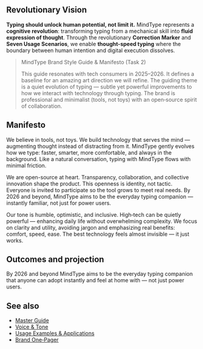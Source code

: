 <!--══════════════════════════════════════════════════
  ╔══════════════════════════════════════════════════════╗
  ║  ░  BRAND MANIFESTO & VISION  ░░░░░░░░░░░░░░░░░░░░░  ║
  ║                                                      ║
  ║  The purpose and promise of MindType. A north      ║
  ║  star for design, product, and community decisions.  ║
  ║                                                      ║
  ║                                                      ║
  ║                                                      ║
  ║                                                      ║
  ╚══════════════════════════════════════════════════════╝
    • WHAT ▸ Vision, beliefs, and tone foundations
    • WHY  ▸ Aligns teams and contributors on intent
    • HOW  ▸ Guides choices in design, copy, and motion
-->

## Revolutionary Vision

**Typing should unlock human potential, not limit it.** MindType represents a **cognitive revolution**: transforming typing from a mechanical skill into **fluid expression of thought**. Through the revolutionary **Correction Marker** and **Seven Usage Scenarios**, we enable **thought-speed typing** where the boundary between human intention and digital execution dissolves.

> MindType Brand Style Guide & Manifesto (Task 2)
>
> This guide resonates with tech consumers in 2025–2026. It defines a
> baseline for an amazing art direction we will refine. The guiding theme
> is a quiet evolution of typing — subtle yet powerful improvements to how
> we interact with technology through typing. The brand is professional and
> minimalist (tools, not toys) with an open‑source spirit of collaboration.

## Manifesto

We believe in tools, not toys. We build technology that serves the mind —
augmenting thought instead of distracting from it. MindType gently evolves
how we type: faster, smarter, more comfortable, and always in the
background. Like a natural conversation, typing with MindType flows with
minimal friction.

We are open-source at heart. Transparency, collaboration, and collective
innovation shape the product. This openness is identity, not tactic.
Everyone is invited to participate so the tool grows to meet real needs.
By 2026 and beyond, MindType aims to be the everyday typing companion —
instantly familiar, not just for power users.

Our tone is humble, optimistic, and inclusive. High‑tech can be quietly
powerful — enhancing daily life without overwhelming complexity. We focus on
clarity and utility, avoiding jargon and emphasizing real benefits: comfort,
speed, ease. The best technology feels almost invisible — it just works.

## Outcomes and projection

By 2026 and beyond MindType aims to be the everyday typing companion that
anyone can adopt instantly and feel at home with — not just power users.

## See also

- [Master Guide](../guide/brand-style-guide.md)
- [Voice & Tone](./voice-tone.md)
- [Usage Examples & Applications](./usage-examples.md)
- [Brand One‑Pager](../guide/brand-one-pager.md)

<!-- DOC META: VERSION=1.0 | UPDATED=2025-09-17T20:46:38Z -->
